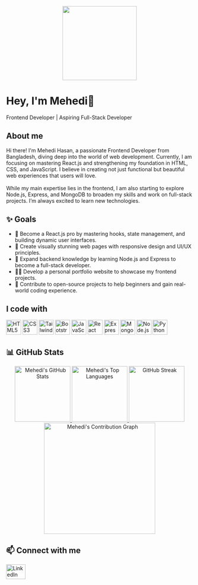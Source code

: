 <div align="center">
  <img height="200" src="https://i.ibb.co.com/M5sY2q7/github-header-image-1.png" />
</div>

<h1 align="left">Hey, I'm Mehedi👋</h1>

<p align="left">Frontend Developer | Aspiring Full-Stack Developer</p>

<h2 align="left">About me</h2>

<p align="left">
  Hi there! I'm Mehedi Hasan, a passionate Frontend Developer from Bangladesh, diving deep into the world of web development. 
  Currently, I am focusing on mastering React.js and strengthening my foundation in HTML, CSS, and JavaScript. 
  I believe in creating not just functional but beautiful web experiences that users will love.
  <br><br>
  While my main expertise lies in the frontend, I am also starting to explore Node.js, Express, and MongoDB to broaden my skills and work on full-stack projects. 
  I’m always excited to learn new technologies.
</p>

<h2 align="left">✨ Goals</h2>

<ul align="left">
  <li>🚀 Become a React.js pro by mastering hooks, state management, and building dynamic user interfaces.</li>
  <li>🎨 Create visually stunning web pages with responsive design and UI/UX principles.</li>
  <li>🌱 Expand backend knowledge by learning Node.js and Express to become a full-stack developer.</li>
  <li>🧑‍💻 Develop a personal portfolio website to showcase my frontend projects.</li>
  <li>🤝 Contribute to open-source projects to help beginners and gain real-world coding experience.</li>
</ul>

<h2 align="left">I code with</h2>

<div align="left">
  <img src="https://cdn.jsdelivr.net/gh/devicons/devicon/icons/html5/html5-plain-wordmark.svg" height="40" alt="HTML5" />
  <img src="https://cdn.jsdelivr.net/gh/devicons/devicon/icons/css3/css3-plain-wordmark.svg" height="40" alt="CSS3" />
  <img src="https://cdn.jsdelivr.net/gh/devicons/devicon/icons/tailwindcss/tailwindcss-original-wordmark.svg" height="40" alt="TailwindCSS" />
  <img src="https://cdn.jsdelivr.net/gh/devicons/devicon/icons/bootstrap/bootstrap-original-wordmark.svg" height="40" alt="Bootstrap" />
  <img src="https://cdn.jsdelivr.net/gh/devicons/devicon/icons/javascript/javascript-plain.svg" height="40" alt="JavaScript" />
  <img src="https://cdn.jsdelivr.net/gh/devicons/devicon/icons/react/react-original-wordmark.svg" height="40" alt="React" />
  <img src="https://cdn.jsdelivr.net/gh/devicons/devicon/icons/express/express-original.svg" height="40" alt="Express" />
  <img src="https://cdn.jsdelivr.net/gh/devicons/devicon/icons/mongodb/mongodb-plain-wordmark.svg" height="40" alt="MongoDB" />
  <img src="https://cdn.jsdelivr.net/gh/devicons/devicon/icons/nodejs/nodejs-original.svg" height="40" alt="Node.js" />
  <img src="https://cdn.jsdelivr.net/gh/devicons/devicon/icons/python/python-original.svg" height="40" alt="Python" />
</div>

<h2 align="left">📊 GitHub Stats</h2>

<div align="center">

  <!-- Number of Contributions -->
  <a href="https://github.com/anuraghazra/github-readme-stats">
    <img src="https://github-readme-stats.vercel.app/api?username=mehedi-hasan-rihat&show_icons=true&count_private=true&theme=dracula" height="150" alt="Mehedi's GitHub Stats" />
  </a>

  <!-- Most Used Languages -->
  <a href="https://github.com/anuraghazra/github-readme-stats">
    <img src="https://github-readme-stats.vercel.app/api/top-langs/?username=mehedi-hasan-rihat&layout=compact&theme=dracula" height="150" alt="Mehedi's Top Languages" />
  </a>

  <!-- GitHub Streak Data -->
  <a href="https://git.io/streak-stats">
    <img src="https://streak-stats.demolab.com/?user=mehedi-hasan-rihat&theme=dracula" height="150" alt="GitHub Streak" />
  </a>

  <!-- Contribution Graph -->
  <a href="https://github.com/mehedi-hasan-rihat">
    <img src="https://github-readme-activity-graph.vercel.app/graph?username=mehedi-hasan-rihat&theme=react&area=true" height="300" alt="Mehedi's Contribution Graph" />
  </a>
</div>

<h2 align="left">📫 Connect with me</h2>

<div align="left">
  <a href="https://www.linkedin.com/in/mehedi-hasan-rihat-4b8637277/" target="_blank">
    <img src="https://raw.githubusercontent.com/maurodesouza/profile-readme-generator/master/src/assets/icons/social/linkedin/default.svg" width="52" height="40" alt="LinkedIn" />
  </a>
</div>
